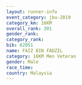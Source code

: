 ```yaml
---
layout: runner-info 
event_category: jbu-2019 
category_km: 16KM  
overall_rank: 301
gender_rank: 
category_rank: 
bib: 62051
name: FAIZ BIN FADZIL
category: 16KM Men Veteran
gender: Male
race_time: 
country: Malaysia
---
```

